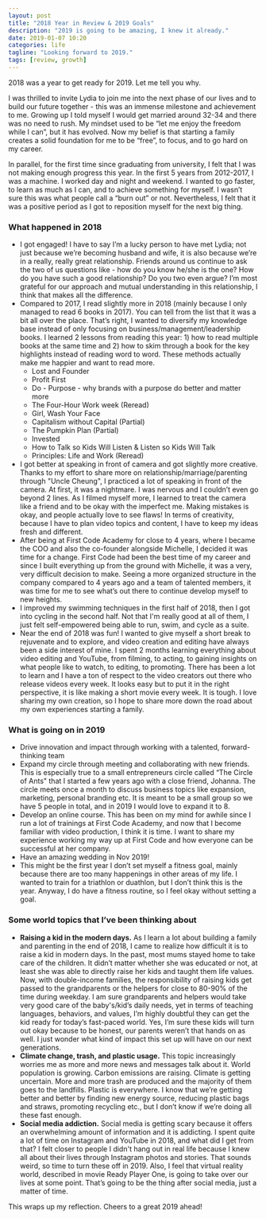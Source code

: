```yaml
---
layout: post
title: "2018 Year in Review & 2019 Goals"
description: "2019 is going to be amazing, I knew it already."
date: 2019-01-07 10:20
categories: life
tagline: "Looking forward to 2019."
tags: [review, growth]
---
```


2018 was a year to get ready for 2019. Let me tell you why.

I was thrilled to invite Lydia to join me into the next phase of our lives and to build our future together - this was an immense milestone and achievement to me. Growing up I told myself I would get married around 32-34 and there was no need to rush. My mindset used to be “let me enjoy the freedom while I can”, but it has evolved. Now my belief is that starting a family creates a solid foundation for me to be “free”, to focus, and to go hard on my career. 

In parallel, for the first time since graduating from university, I felt that I was not making enough progress this year. In the first 5 years from 2012-2017, I was a machine. I worked day and night and weekend. I wanted to go faster, to learn as much as I can, and to achieve something for myself. I wasn’t sure this was what people call a “burn out” or not. Nevertheless, I felt that it was a positive period as I got to reposition myself for the next big thing.


### What happened in 2018
* I got engaged! I have to say I’m a lucky person to have met Lydia; not just because we’re becoming husband and wife, it is also because we’re in a really, really great relationship. Friends around us continue to ask the two of us questions like - how do you know he/she is the one? How do you have such a good relationship? Do you two even argue? I’m most grateful for our approach and mutual understanding in this relationship, I think that makes all the difference.
* Compared to 2017, I read slightly more in 2018 (mainly because I only managed to read 6 books in 2017). You can tell from the list that it was a bit all over the place. That’s right, I wanted to diversify my knowledge base instead of only focusing on business/management/leadership books. I learned 2 lessons from reading this year: 1) how to read multiple books at the same time and 2) how to skim through a book for the key highlights instead of reading word to word. These methods actually make me happier and want to read more.
    * Lost and Founder
    * Profit First
    * Do - Purpose - why brands with a purpose do better and matter more
    * The Four-Hour Work week (Reread)
    * Girl, Wash Your Face
    * Capitalism without Capital (Partial)
    * The Pumpkin Plan (Partial)
    * Invested
    * How to Talk so Kids Will Listen & Listen so Kids Will Talk
    * Principles: Life and Work (Reread)
* I got better at speaking in front of camera and got slightly more creative. Thanks to my effort to share more on relationship/marriage/parenting through "Uncle Cheung", I practiced a lot of speaking in front of the camera. At first, it was a nightmare. I was nervous and I couldn’t even go beyond 2 lines. As I filmed myself more, I learned to treat the camera like a friend and to be okay with the imperfect me. Making mistakes is okay, and people actually love to see flaws! In terms of creativity, because I have to plan video topics and content, I have to keep my ideas fresh and different.
* After being at First Code Academy for close to 4 years, where I became the COO and also the co-founder alongside Michelle, I decided it was time for a change. First Code had been the best time of my career and since I built everything up from the ground with Michelle, it was a very, very difficult decision to make. Seeing a more organized structure in the company compared to 4 years ago and a team of talented members, it was time for me to see what’s out there to continue develop myself to new heights.
* I improved my swimming techniques in the first half of 2018, then I got into cycling in the second half. Not that I'm really good at all of them, I just felt self-empowered being able to run, swim, and cycle as a suite.
* Near the end of 2018 was fun! I wanted to give myself a short break to rejuvenate and to explore, and video creation and editing have always been a side interest of mine. I spent 2 months learning everything about video editing and YouTube, from filming, to acting, to gaining insights on what people like to watch, to editing, to promoting. There has been a lot to learn and I have a ton of respect to the video creators out there who release videos every week. It looks easy but to put it in the right perspective, it is like making a short movie every week. It is tough. I love sharing my own creation, so I hope to share more down the road about my own experiences starting a family.

### What is going on in 2019
* Drive innovation and impact through working with a talented, forward-thinking team
* Expand my circle through meeting and collaborating with new friends. This is especially true to a small entrepreneurs circle called “The Circle of Ants" that I started a few years ago with a close friend, Johanna. The circle meets once a month to discuss business topics like expansion, marketing, personal branding etc. It is meant to be a small group so we have 5 people in total, and in 2019 I would love to expand it to 8.
* Develop an online course. This has been on my mind for awhile since I run a lot of trainings at First Code Academy, and now that I become familiar with video production, I think it is time. I want to share my experience working my way up at First Code and how everyone can be successful at her company.
* Have an amazing wedding in Nov 2019!
* This might be the first year I don’t set myself a fitness goal, mainly because there are too many happenings in other areas of my life. I wanted to train for a triathlon or duathlon, but I don’t think this is the year. Anyway, I do have a fitness routine, so I feel okay without setting a goal.

### Some world topics that I’ve been thinking about
* <strong>Raising a kid in the modern days.</strong> As I learn a lot about building a family and parenting in the end of 2018, I came to realize how difficult it is to raise a kid in modern days. In the past, most mums stayed home to take care of the children. It didn’t matter whether she was educated or not, at least she was able to directly raise her kids and taught them life values. Now, with double-income families, the responsibility of raising kids get passed to the grandparents or the helpers for close to 80-90% of the time during weekday. I am sure grandparents and helpers would take very good care of the baby's/kid’s daily needs, yet in terms of teaching languages, behaviors, and values, I’m highly doubtful they can get the kid ready for today’s fast-paced world. Yes, I’m sure these kids will turn out okay because to be honest, our parents weren’t that hands on as well. I just wonder what kind of impact this set up will have on our next generations.
* <strong>Climate change, trash, and plastic usage.</strong> This topic increasingly worries me as more and more news and messages talk about it. World population is growing. Carbon emissions are raising. Climate is getting uncertain. More and more trash are produced and the majority of them goes to the landfills. Plastic is everywhere. I know that we’re getting better and better by finding new energy source, reducing plastic bags and straws, promoting recycling etc., but I don’t know if we’re doing all these fast enough.
* <strong>Social media addiction.</strong> Social media is getting scary because it offers an overwhelming amount of information and it is addicting. I spent quite a lot of time on Instagram and YouTube in 2018, and what did I get from that? I felt closer to people I didn't hang out in real life because I knew all about their lives through Instagram photos and stories. That sounds weird, so time to turn these off in 2019. Also, I feel that virtual reality world, described in movie Ready Player One, is going to take over our lives at some point. That’s going to be the thing after social media, just a matter of time.

This wraps up my reflection. Cheers to a great 2019 ahead!